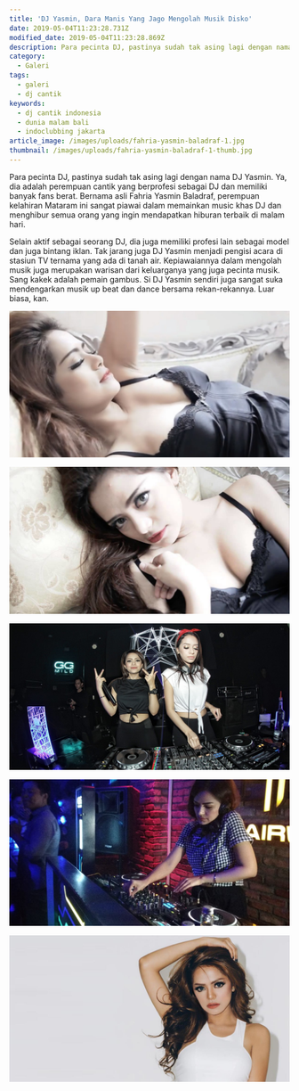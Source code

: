 ```yaml
---
title: 'DJ Yasmin, Dara Manis Yang Jago Mengolah Musik Disko'
date: 2019-05-04T11:23:28.731Z
modified_date: 2019-05-04T11:23:28.869Z
description: Para pecinta DJ, pastinya sudah tak asing lagi dengan nama DJ Yasmin. Ya, dia adalah perempuan cantik yang berprofesi sebagai DJ dan memiliki banyak fans berat
category:
  - Galeri
tags:
  - galeri
  - dj cantik
keywords:
  - dj cantik indonesia
  - dunia malam bali
  - indoclubbing jakarta  
article_image: /images/uploads/fahria-yasmin-baladraf-1.jpg
thumbnail: /images/uploads/fahria-yasmin-baladraf-1-thumb.jpg
---
```

Para pecinta DJ, pastinya sudah tak asing lagi dengan nama DJ Yasmin. Ya, dia adalah perempuan cantik yang berprofesi sebagai DJ dan memiliki banyak fans berat. Bernama asli Fahria Yasmin Baladraf, perempuan kelahiran Mataram ini sangat piawai dalam memainkan music khas DJ dan menghibur semua orang yang ingin mendapatkan hiburan terbaik di malam hari.

Selain aktif sebagai seorang DJ, dia juga memiliki profesi lain sebagai model dan juga bintang iklan. Tak jarang juga DJ Yasmin menjadi pengisi acara di stasiun TV ternama yang ada di tanah air. Kepiawaiannya dalam mengolah musik juga merupakan warisan dari keluarganya yang juga pecinta musik. Sang kakek adalah pemain gambus. Si DJ Yasmin sendiri juga sangat suka mendengarkan musik up beat dan dance bersama rekan-rekannya. Luar biasa, kan.

![DJ Yasmin, Dara Manis Yang Jago Mengolah Musik Disko](/images/uploads/fahria-yasmin-baladraf-4.jpg)

![DJ Yasmin, Dara Manis Yang Jago Mengolah Musik Disko](/images/uploads/fahria-yasmin-baladraf-3.jpg)

![DJ Yasmin, Dara Manis Yang Jago Mengolah Musik Disko](/images/uploads/fahria-yasmin-baladraf-5.jpg)

![DJ Yasmin, Dara Manis Yang Jago Mengolah Musik Disko](/images/uploads/fahria-yasmin-baladraf-2.jpg)

![DJ Yasmin, Dara Manis Yang Jago Mengolah Musik Disko](/images/uploads/fahria-yasmin-baladraf-1.jpg)

